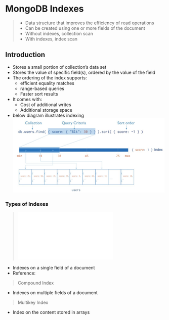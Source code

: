# MongoDB Indexes

> - Data structure that improves the efficiency of read operations
> - Can be created using one or more fields of the document
> - Without indexes, collection scan
> - With indexes, index scan

## Introduction
- Stores a small portion of collection’s data set
- Stores the value of specific field(s), ordered by the value of the field
- The ordering of the index supports:
  - efficient equality matches
  - range-based queries
  - Faster sort results
- It comes with:
  - Cost of additional writes
  - Additional storage space
- below diagram illustrates indexing    
![Example](mongoIndex.JPG)

### Types of Indexes
> ![single Field Index](single-field-index.md)
  - Indexes on a single field of a document
  - Reference: 
> Compound Index
  - Indexes on multiple fields of a document
> Multikey Index
  - Index on the content stored in arrays
